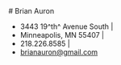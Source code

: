 <div class='row' id='contact'>
# Brian Auron

- 3443 19^th^ Avenue South |
- Minneapolis, MN 55407 |
- 218.226.8585 |
- brianauron@gmail.com
</div>
